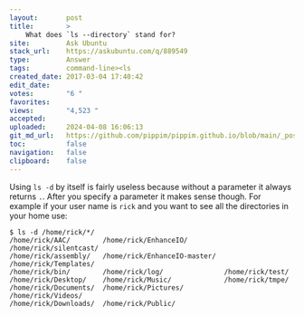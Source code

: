 ```yaml
---
layout:       post
title:        >
    What does `ls --directory` stand for?
site:         Ask Ubuntu
stack_url:    https://askubuntu.com/q/889549
type:         Answer
tags:         command-line><ls
created_date: 2017-03-04 17:40:42
edit_date:    
votes:        "6 "
favorites:    
views:        "4,523 "
accepted:     
uploaded:     2024-04-08 16:06:13
git_md_url:   https://github.com/pippim/pippim.github.io/blob/main/_posts/2017/2017-03-04-What-does-_ls-directory_-stand-for_.md
toc:          false
navigation:   false
clipboard:    false
---
```


Using `ls -d` by itself is fairly useless because without a parameter it always returns `.`. After you specify a parameter it makes sense though. For example if your user name is `rick` and you want to see all the directories in your home use:

``` 
$ ls -d /home/rick/*/
/home/rick/AAC/        /home/rick/EnhanceIO/         /home/rick/silentcast/
/home/rick/assembly/   /home/rick/EnhanceIO-master/  /home/rick/Templates/
/home/rick/bin/        /home/rick/log/               /home/rick/test/
/home/rick/Desktop/    /home/rick/Music/             /home/rick/tmpe/
/home/rick/Documents/  /home/rick/Pictures/          /home/rick/Videos/
/home/rick/Downloads/  /home/rick/Public/
```


